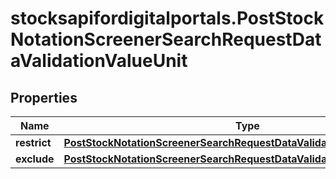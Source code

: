 # stocksapifordigitalportals.PostStockNotationScreenerSearchRequestDataValidationValueUnit

## Properties

Name | Type | Description | Notes
------------ | ------------- | ------------- | -------------
**restrict** | [**PostStockNotationScreenerSearchRequestDataValidationValueUnitRestrict**](PostStockNotationScreenerSearchRequestDataValidationValueUnitRestrict.md) |  | [optional] 
**exclude** | [**PostStockNotationScreenerSearchRequestDataValidationValueUnitExclude**](PostStockNotationScreenerSearchRequestDataValidationValueUnitExclude.md) |  | [optional] 


